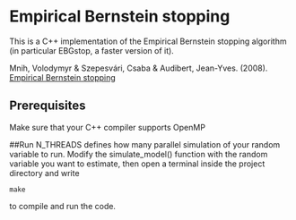 # Empirical Bernstein stopping
This is a C++ implementation of the Empirical Bernstein stopping algorithm (in particular EBGstop, a faster version of it).

Mnih, Volodymyr & Szepesvári, Csaba & Audibert, Jean-Yves. (2008). [Empirical Bernstein stopping](https://dl.acm.org/doi/10.1145/1390156.1390241)

## Prerequisites
Make sure that your C++ compiler supports OpenMP

##Run 
N_THREADS defines how many parallel simulation of your random variable to run.
Modify the simulate_model() function with the random variable you want to estimate, then open a terminal inside the project directory and write 
```
make
```
to compile and run the code.


